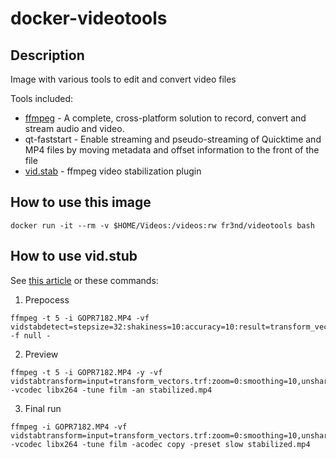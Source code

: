 # docker-videotools

## Description

Image with various tools to edit and convert video files

Tools included:

* [ffmpeg](http://ffmpeg.org/) - A complete, cross-platform solution to record, convert and stream audio and video.
* qt-faststart - Enable streaming and pseudo-streaming of Quicktime and MP4 files by moving metadata and offset information to the front of the file
* [vid.stab](http://public.hronopik.de/vid.stab/) - ffmpeg video stabilization plugin

## How to use this image

```
docker run -it --rm -v $HOME/Videos:/videos:rw fr3nd/videotools bash
```

## How to use vid.stub
See [this article](https://www.imakewebsites.ca/posts/2018/02/17/stabilizing-gopro-video-with-ffmpeg-and-vid.stab/) or these commands:

1. Prepocess
```
ffmpeg -t 5 -i GOPR7182.MP4 -vf vidstabdetect=stepsize=32:shakiness=10:accuracy=10:result=transform_vectors.trf -f null - 
```

2. Preview
```
ffmpeg -t 5 -i GOPR7182.MP4 -y -vf vidstabtransform=input=transform_vectors.trf:zoom=0:smoothing=10,unsharp=5:5:0.8:3:3:0.4,scale=480:-1 -vcodec libx264 -tune film -an stabilized.mp4
```

3. Final run
```
ffmpeg -i GOPR7182.MP4 -vf vidstabtransform=input=transform_vectors.trf:zoom=0:smoothing=10,unsharp=5:5:0.8:3:3:0.4 -vcodec libx264 -tune film -acodec copy -preset slow stabilized.mp4
```
